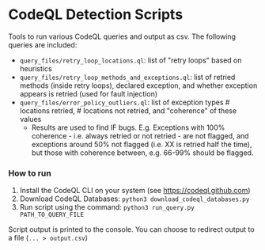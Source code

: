 # CodeQL Detection Scripts

Tools to run various CodeQL queries and output as csv. The following queries are included:

 - `query_files/retry_loop_locations.ql`: list of "retry loops" based on heuristics 
 - `query_files/retry_loop_methods_and_exceptions.ql`: list of retried methods (inside retry loops), declared exception, and whether exception appears is retried (used for fault injection)
 - `query_files/error_policy_outliers.ql`: list of exception types # locations retried, # locations not retried, and "coherence" of these values 
    * Results are used to find IF bugs. E.g. Exceptions with 100% coherence - i.e. always retried or not retried - are not flagged, and exceptions around 50% not flagged (i.e. XX is retried half the time), but those with coherence between, e.g. 66-99% should be flagged.


### How to run
1. Install the CodeQL CLI on your system (see https://codeql.github.com)
2. Download CodeQL Databases: `python3 download_codeql_databases.py`  
3. Run script using the command: `python3 run_query.py PATH_TO_QUERY_FILE`

Script output is printed to the console. You can choose to redirect output to a file (`... > output.csv`)
